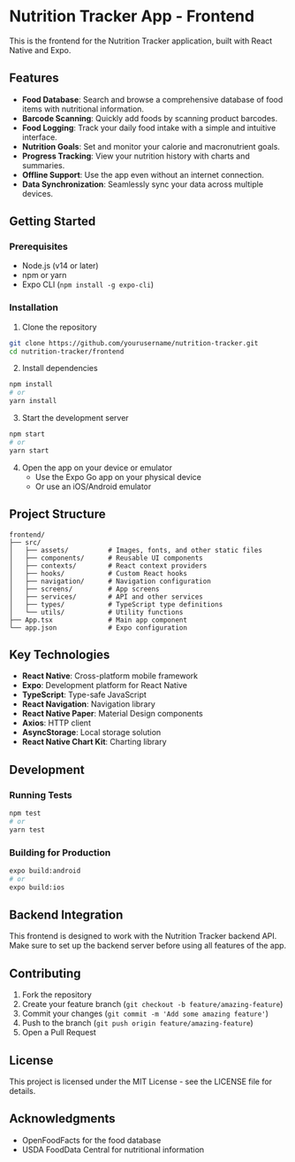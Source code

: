 # Nutrition Tracker App - Frontend

This is the frontend for the Nutrition Tracker application, built with React Native and Expo.

## Features

- **Food Database**: Search and browse a comprehensive database of food items with nutritional information.
- **Barcode Scanning**: Quickly add foods by scanning product barcodes.
- **Food Logging**: Track your daily food intake with a simple and intuitive interface.
- **Nutrition Goals**: Set and monitor your calorie and macronutrient goals.
- **Progress Tracking**: View your nutrition history with charts and summaries.
- **Offline Support**: Use the app even without an internet connection.
- **Data Synchronization**: Seamlessly sync your data across multiple devices.

## Getting Started

### Prerequisites

- Node.js (v14 or later)
- npm or yarn
- Expo CLI (`npm install -g expo-cli`)

### Installation

1. Clone the repository
```bash
git clone https://github.com/yourusername/nutrition-tracker.git
cd nutrition-tracker/frontend
```

2. Install dependencies
```bash
npm install
# or
yarn install
```

3. Start the development server
```bash
npm start
# or
yarn start
```

4. Open the app on your device or emulator
   - Use the Expo Go app on your physical device
   - Or use an iOS/Android emulator

## Project Structure

```
frontend/
├── src/
│   ├── assets/          # Images, fonts, and other static files
│   ├── components/      # Reusable UI components
│   ├── contexts/        # React context providers
│   ├── hooks/           # Custom React hooks
│   ├── navigation/      # Navigation configuration
│   ├── screens/         # App screens
│   ├── services/        # API and other services
│   ├── types/           # TypeScript type definitions
│   └── utils/           # Utility functions
├── App.tsx              # Main app component
└── app.json             # Expo configuration
```

## Key Technologies

- **React Native**: Cross-platform mobile framework
- **Expo**: Development platform for React Native
- **TypeScript**: Type-safe JavaScript
- **React Navigation**: Navigation library
- **React Native Paper**: Material Design components
- **Axios**: HTTP client
- **AsyncStorage**: Local storage solution
- **React Native Chart Kit**: Charting library

## Development

### Running Tests

```bash
npm test
# or
yarn test
```

### Building for Production

```bash
expo build:android
# or
expo build:ios
```

## Backend Integration

This frontend is designed to work with the Nutrition Tracker backend API. Make sure to set up the backend server before using all features of the app.

## Contributing

1. Fork the repository
2. Create your feature branch (`git checkout -b feature/amazing-feature`)
3. Commit your changes (`git commit -m 'Add some amazing feature'`)
4. Push to the branch (`git push origin feature/amazing-feature`)
5. Open a Pull Request

## License

This project is licensed under the MIT License - see the LICENSE file for details.

## Acknowledgments

- OpenFoodFacts for the food database
- USDA FoodData Central for nutritional information